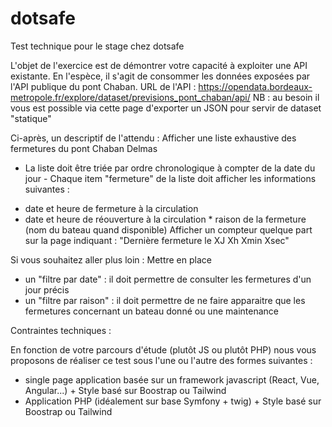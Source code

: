# dotsafe


Test technique pour le stage chez dotsafe 

L'objet de l'exercice est de démontrer votre capacité à exploiter une API existante. En l'espèce, il s'agit de consommer les données exposées par l'API publique du pont Chaban.
URL de l'API :  https://opendata.bordeaux-metropole.fr/explore/dataset/previsions_pont_chaban/api/
NB : au besoin il vous est possible via cette page d'exporter un JSON pour servir de dataset "statique"

Ci-après, un descriptif de l'attendu :
Afficher une liste exhaustive des fermetures du pont Chaban Delmas
 - La liste doit être triée par ordre chronologique à compter de la date du jour
         - Chaque item "fermeture" de la liste doit afficher les informations suivantes :
* date et heure de fermeture à la circulation
* date et heure de réouverture à la circulation
        * raison de la fermeture (nom du bateau quand disponible)
Afficher un compteur quelque part sur la page indiquant : "Dernière fermeture le XJ Xh Xmin Xsec"

 Si vous souhaitez aller plus loin :
Mettre en place
- un "filtre par date" : il doit permettre de consulter les fermetures d'un jour précis
- un "filtre par raison" : il doit permettre de ne faire apparaitre que les fermetures concernant un bateau donné ou une maintenance

Contraintes techniques :

En fonction de votre parcours d'étude (plutôt JS ou plutôt PHP) nous vous proposons de réaliser ce test sous l'une ou l'autre des formes suivantes :
- single page application basée sur un framework javascript (React, Vue, Angular...) + Style basé sur Boostrap ou Tailwind
- Application PHP (idéalement sur base Symfony + twig) + Style basé sur Boostrap ou Tailwind

